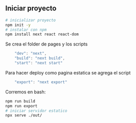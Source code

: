 ## Iniciar proyecto
```bash
# inicializar proyecto
npm init -y
# instalar con npm
npm install next react react-dom
```
Se crea el folder de pages y los scripts
```js
    "dev": "next",
    "build": "next build",
    "start": "next start"
```
Para hacer deploy como pagina estatica se agrega el script
```js
    "export": "next export"
```
Corremos en bash:
```bash
npm run build
npm run export
# iniciar servidor estatico
npx serve ./out/
```